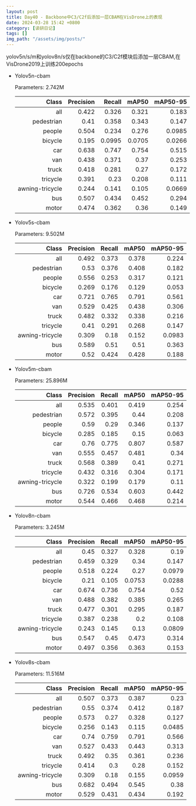 ```yaml
---
layout: post
title: Day40 - Backbone中C3/C2f后添加一层CBAM在VisDrone上的表现
date: 2024-03-28 15:42 +0800
category: [读研日记]
tags: []
img_path: "/assets/img/posts/"
---
```


yolov5n/s/m和yolov8n/s仅在backbone的C3/C2f模块后添加一层CBAM,在VisDrone2019上训练200epochs

- Yolov5n-cbam

    Parameters: 2.742M

    |                Class| Precision|    Recall|     mAP50|  mAP50-95|
    |                 ---:|      ---:|      ---:|      ---:|      ---:|
    |                  all|     0.422|     0.326|     0.321|     0.183|
    |           pedestrian|      0.41|     0.358|     0.343|     0.147|
    |               people|     0.504|     0.234|     0.276|    0.0985|
    |              bicycle|     0.195|    0.0995|    0.0705|    0.0266|
    |                  car|     0.638|     0.747|     0.754|     0.515|
    |                  van|     0.438|     0.371|      0.37|     0.253|
    |                truck|     0.418|     0.281|      0.27|     0.172|
    |             tricycle|     0.391|      0.23|     0.208|     0.111|
    |      awning-tricycle|     0.244|     0.141|     0.105|    0.0669|
    |                  bus|     0.507|     0.434|     0.452|     0.294|
    |                motor|     0.474|     0.362|      0.36|     0.149|

- Yolov5s-cbam

    Parameters: 9.502M

    |                Class| Precision|    Recall|     mAP50|  mAP50-95|
    |                 ---:|      ---:|      ---:|      ---:|      ---:|
    |                  all|     0.492|     0.373|     0.378|     0.224|
    |           pedestrian|      0.53|     0.376|     0.408|     0.182|
    |               people|     0.556|     0.253|     0.317|     0.121|
    |              bicycle|     0.269|     0.176|     0.129|     0.053|
    |                  car|     0.721|     0.765|     0.791|     0.561|
    |                  van|     0.529|     0.425|     0.438|     0.306|
    |                truck|     0.482|     0.332|     0.338|     0.216|
    |             tricycle|      0.41|     0.291|     0.268|     0.147|
    |      awning-tricycle|     0.309|      0.18|     0.152|    0.0983|
    |                  bus|     0.589|      0.51|      0.51|     0.363|
    |                motor|      0.52|     0.424|     0.428|     0.188|

- Yolov5m-cbam

    Parameters: 25.896M

    |                Class| Precision|    Recall|     mAP50|  mAP50-95|
    |                 ---:|      ---:|      ---:|      ---:|      ---:|
    |                  all|     0.535|     0.401|     0.419|     0.254|
    |           pedestrian|     0.572|     0.395|      0.44|     0.208|
    |               people|      0.59|      0.29|     0.346|     0.137|
    |              bicycle|     0.285|     0.185|      0.15|     0.063|
    |                  car|      0.76|     0.775|     0.807|     0.587|
    |                  van|     0.555|     0.457|     0.481|      0.34|
    |                truck|     0.568|     0.389|      0.41|     0.271|
    |             tricycle|     0.432|     0.316|     0.304|     0.171|
    |      awning-tricycle|     0.322|     0.199|     0.179|      0.11|
    |                  bus|     0.726|     0.534|     0.603|     0.442|
    |                motor|     0.544|     0.466|     0.468|     0.214|

- Yolov8n-cbam

    Parameters: 3.245M

    |                Class| Precision|    Recall|     mAP50|  mAP50-95|
    |                 ---:|      ---:|      ---:|      ---:|      ---:|
    |                  all|      0.45|     0.327|     0.328|      0.19|
    |           pedestrian|     0.459|     0.329|      0.34|     0.147|
    |               people|     0.518|     0.224|      0.27|    0.0979|
    |              bicycle|      0.21|     0.105|    0.0753|    0.0288|
    |                  car|     0.674|     0.736|     0.754|      0.52|
    |                  van|     0.488|     0.382|     0.385|     0.265|
    |                truck|     0.477|     0.301|     0.295|     0.187|
    |             tricycle|     0.387|     0.238|       0.2|     0.108|
    |      awning-tricycle|     0.243|     0.145|      0.13|    0.0809|
    |                  bus|     0.547|      0.45|     0.473|     0.314|
    |                motor|     0.497|     0.356|     0.363|     0.153|

- Yolov8s-cbam

    Parameters: 11.516M

    |                Class| Precision|    Recall|     mAP50|  mAP50-95|
    |                 ---:|      ---:|      ---:|      ---:|      ---:|
    |                  all|     0.507|     0.373|     0.387|      0.23|
    |           pedestrian|      0.55|     0.374|     0.412|     0.187|
    |               people|     0.573|      0.27|     0.328|     0.127|
    |              bicycle|     0.256|     0.143|     0.115|    0.0485|
    |                  car|      0.74|     0.759|     0.791|     0.566|
    |                  van|     0.527|     0.433|     0.443|     0.313|
    |                truck|     0.492|      0.35|     0.361|     0.236|
    |             tricycle|     0.414|       0.3|      0.28|     0.152|
    |      awning-tricycle|     0.309|      0.18|     0.155|    0.0959|
    |                  bus|     0.682|     0.494|     0.545|      0.38|
    |                motor|     0.529|     0.431|     0.434|     0.192|
